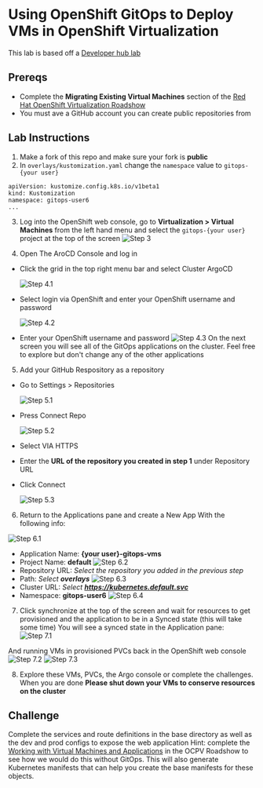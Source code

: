# Using OpenShift GitOps to Deploy VMs in OpenShift Virtualization
This lab is based off a [Developer hub lab](https://developers.redhat.com/learning/learn:manage-openshift-virtual-machines-gitops/resource/resources:connect-and-configure-external-repository-argo-cd-virtual-machines)

## Prereqs
- Complete the **Migrating Existing Virtual Machines** section of the [Red Hat OpenShift Virtualization Roadshow](https://rhpds.github.io/openshift-virt-roadshow-cnv-multi-user/modules/module-02-mtv.html)
- You must ave a GitHub account you can create public repositories from

## Lab Instructions
1. Make a fork of this repo and make sure your fork is **public**
2. In `overlays/kustomization.yaml` change the `namespace` value to `gitops-{your user}`
```
apiVersion: kustomize.config.k8s.io/v1beta1
kind: Kustomization
namespace: gitops-user6
...
```
<!-- TODO: resize the images -->
3. Log into the OpenShift web console, go to **Virtualization > Virtual Machines** from the left hand menu and select the `gitops-{your user}` project at the top of the screen
  ![Step 3](readme-images/step3.png)

4. Open The AroCD Console and log in
- Click the grid in the top right menu bar and select Cluster ArgoCD

  ![Step 4.1](readme-images/step4-1.png)
- Select login via OpenShift and enter your OpenShift username and password

  ![Step 4.2](readme-images/step4-2.png)
- Enter your OpenShift username and password
  ![Step 4.3](readme-images/step4-3.png)
On the next screen you will see all of the GitOps applications on the cluster. Feel free to explore but don't change any of the other applications

5. Add your GitHub Respository as a repository
- Go to Settings > Repositories

  ![Step 5.1](readme-images/step5-1.png)
- Press Connect Repo

  ![Step 5.2](readme-images/step5-2.png)
- Select VIA HTTPS
- Enter the **URL of the repository you created in step 1** under Repository URL
- Click Connect

  ![Step 5.3](readme-images/step5-3.png)

6. Return to the Applications pane and create a New App With the following info:

  ![Step 6.1](readme-images/step6-1.png)
- Application Name: **{your user}-gitops-vms**
- Project Name: **default**
  ![Step 6.2](readme-images/step6-2.png)
- Repository URL: *Select the repository you added in the previous step*
- Path: *Select **overlays***
  ![Step 6.3](readme-images/step6-3.png)
- Cluster URL: *Select **https://kubernetes.default.svc***
- Namespace: **gitops-user6**
  ![Step 6.4](readme-images/step6-4.png)

7. Click synchronize at the top of the screen and wait for resources to get provisioned and the application to be in a Synced state (this will take some time)
  You will see a synced state in the Application pane:
  ![Step 7.1](readme-images/step7-1.png)

  And running VMs in provisioned PVCs back in the OpenShift web console
  ![Step 7.2](readme-images/step7-2.png)
  ![Step 7.3](readme-images/step7-3.png)

8. Explore these VMs, PVCs, the Argo console or complete the challenges. When you are done **Please shut down your VMs to conserve resources on the cluster**

## Challenge
Complete the services and route definitions in the base directory as well as the dev and prod configs to expose the web application
Hint: complete the [Working with Virtual Machines and Applications](https://rhpds.github.io/openshift-virt-roadshow-cnv-multi-user/modules/module-08-workingvms.html) in the OCPV Roadshow to see how we would do this without GitOps. This will also generate Kubernetes manifests that can help you create the base manifests for these objects.

<!-- TODO: describe and show what the finished product -->